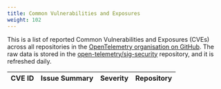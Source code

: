 ```yaml
---
title: Common Vulnerabilities and Exposures
weight: 102
---
```


This is a list of reported Common Vulnerabilities and Exposures (CVEs) across all repositories in the [OpenTelemetry organisation on GitHub](https://github.com/open-telemetry/). The raw data is stored in
the [open-telemetry/sig-security](https://github.com/open-telemetry/sig-security) repository, and it
is refreshed daily.

  <table id="cve-table">
    <thead>
      <tr>
        <th>CVE ID</th>
        <th>Issue Summary</th>
        <th>Severity</th>
        <th>Repository</th>
      </tr>
    </thead>
    <tbody>
    </tbody>
  </table>

<script id="main-script">
  'use strict';
  (function() {
    function fetchAndRender() {
      fetchData()
        .then(renderTable);
    }

    function fetchData() {
      var url = 'https://raw.githubusercontent.com/open-telemetry/sig-security/data-source/published_output.json';
      return fetch(url)
        .then(function(response) {
          return response.json();
        });
    }

    function renderTable(data) {
      console.log(data)
      var table = document.getElementById('cve-table').querySelector('tbody');

      data.sort((a, b) => new Date(b.created_at) - new Date(a.created_at));

      data.forEach(item => {
        var row = table.insertRow();

        const cell1 = row.insertCell(0);
        const link = document.createElement('a');
        link.href = item['html_url'];
        link.target = '_blank';
        link.textContent = item['cve_id'];
        cell1.appendChild(link);

        const cell2 = row.insertCell(1);
        cell2.textContent = item['summary'];
        const cell3 = row.insertCell(2);
        cell3.textContent = item['severity'];

        const cell4 = row.insertCell(3);
        // cell4.textContent = item['repo'];
        const link2 = document.createElement('a');
        link2.href = 'https://www.github.com/open-telemetry/' + item['repo'] + '/security/advisories';
        link2.target = '_blank';
        link2.textContent = item['repo'];
        cell4.appendChild(link2);
      });
    }

    fetchAndRender();
  })();
</script>

